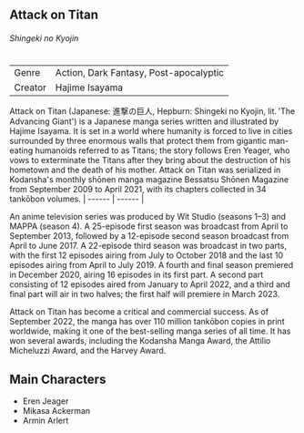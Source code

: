 ## Attack on Titan 
###### _Shingeki no Kyojin_
#
|  |  |
| ------ | ------ |
|Genre|Action, Dark Fantasy, Post-apocalyptic|
|Creator|Hajime Isayama|
Attack on Titan (Japanese: 進撃の巨人, Hepburn: Shingeki no Kyojin, lit. 'The Advancing Giant') is a Japanese manga series written and illustrated by Hajime Isayama. It is set in a world where humanity is forced to live in cities surrounded by three enormous walls that protect them from gigantic man-eating humanoids referred to as Titans; the story follows Eren Yeager, who vows to exterminate the Titans after they bring about the destruction of his hometown and the death of his mother. Attack on Titan was serialized in Kodansha's monthly shōnen manga magazine Bessatsu Shōnen Magazine from September 2009 to April 2021, with its chapters collected in 34 tankōbon volumes.
| ------ | ------ |

An anime television series was produced by Wit Studio (seasons 1–3) and MAPPA (season 4). A 25-episode first season was broadcast from April to September 2013, followed by a 12-episode second season broadcast from April to June 2017. A 22-episode third season was broadcast in two parts, with the first 12 episodes airing from July to October 2018 and the last 10 episodes airing from April to July 2019. A fourth and final season premiered in December 2020, airing 16 episodes in its first part. A second part consisting of 12 episodes aired from January to April 2022, and a third and final part will air in two halves; the first half will premiere in March 2023.

Attack on Titan has become a critical and commercial success. As of September 2022, the manga has over 110 million tankōbon copies in print worldwide, making it one of the best-selling manga series of all time. It has won several awards, including the Kodansha Manga Award, the Attilio Micheluzzi Award, and the Harvey Award.

## Main Characters
- Eren Jeager
- Mikasa Ackerman
- Armin Arlert
